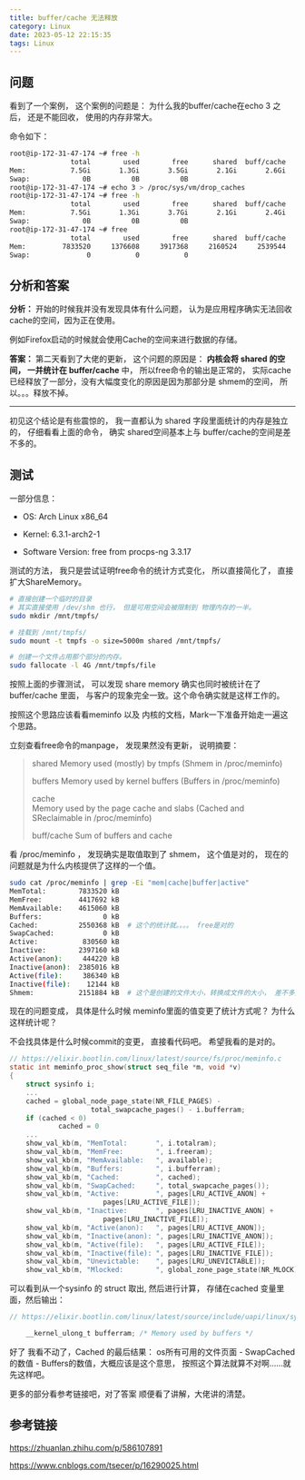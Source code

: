 ```yaml
---
title: buffer/cache 无法释放
category: Linux
date: 2023-05-12 22:15:35
tags: Linux
---
```


## 问题

看到了一个案例， 这个案例的问题是： 为什么我的buffer/cache在echo 3 之后， 还是不能回收， 使用的内存非常大。

命令如下： 

```bash	
root@ip-172-31-47-174 ~# free -h
               total        used        free      shared  buff/cache   available
Mem:           7.5Gi       1.3Gi       3.5Gi       2.1Gi       2.6Gi       3.8Gi
Swap:             0B          0B          0B
root@ip-172-31-47-174 ~# echo 3 > /proc/sys/vm/drop_caches
root@ip-172-31-47-174 ~# free -h
               total        used        free      shared  buff/cache   available
Mem:           7.5Gi       1.3Gi       3.7Gi       2.1Gi       2.4Gi       3.9Gi
Swap:             0B          0B          0B
root@ip-172-31-47-174 ~# free
               total        used        free      shared  buff/cache   available
Mem:         7833520     1376608     3917368     2160524     2539544     4059944
Swap:              0           0           0
```



## 分析和答案

**分析：** 开始的时候我并没有发现具体有什么问题， 认为是应用程序确实无法回收cache的空间，因为正在使用。

例如Firefox启动的时候就会使用Cache的空间来进行数据的存储。  

**答案：** 第二天看到了大佬的更新， 这个问题的原因是： **内核会将 shared 的空间， 一并统计在 buffer/cache** 中， 所以free命令的输出是正常的， 实际cache已经释放了一部分，没有大幅度变化的原因是因为那部分是 shmem的空间， 所以。。。释放不掉。  

---

初见这个结论是有些震惊的， 我一直都认为 shared 字段里面统计的内存是独立的， 仔细看看上面的命令， 确实 shared空间基本上与 buffer/cache的空间是差不多的。  

## 测试   

一部分信息：   

- OS: Arch Linux x86_64  

- Kernel: 6.3.1-arch2-1  

* Software Version: free from procps-ng 3.3.17  

测试的方法， 我只是尝试证明free命令的统计方式变化， 所以直接简化了， 直接扩大ShareMemory。  

```bash
# 直接创建一个临时的目录
# 其实直接使用 /dev/shm 也行， 但是可用空间会被限制到 物理内存的一半。
sudo mkdir /mnt/tmpfs/ 

# 挂载到 /mnt/tmpfs/
sudo mount -t tmpfs -o size=5000m shared /mnt/tmpfs/

# 创建一个文件占用那个部分的内存。
sudo fallocate -l 4G /mnt/tmpfs/file
```

按照上面的步骤测试， 可以发现 share memory 确实也同时被统计在了 buffer/cache 里面， 与客户的现象完全一致。这个命令确实就是这样工作的。  

按照这个思路应该看看meminfo 以及 内核的文档，Mark一下准备开始走一遍这个思路。   

立刻查看free命令的manpage， 发现果然没有更新， 说明摘要： 

>shared 
>Memory used (mostly) by tmpfs (Shmem in /proc/meminfo)
>
>buffers
>Memory used by kernel buffers (Buffers in /proc/meminfo)
>
>cache  
>Memory  used  by  the  page  cache  and  slabs  (Cached  and SReclaimable in /proc/meminfo)
>
>buff/cache
>Sum of buffers and cache

看 /proc/meminfo ， 发现确实是取值取到了 shmem， 这个值是对的， 现在的问题就是为什么内核提供了这样的一个值。

```bash
sudo cat /proc/meminfo | grep -Ei "mem|cache|buffer|active"
MemTotal:        7833520 kB
MemFree:         4417692 kB
MemAvailable:    4615060 kB
Buffers:               0 kB
Cached:          2550368 kB  # 这个的统计就。。。。 free是对的
SwapCached:            0 kB
Active:           830560 kB
Inactive:        2397160 kB
Active(anon):     444220 kB
Inactive(anon):  2385016 kB
Active(file):     386340 kB
Inactive(file):    12144 kB
Shmem:           2151884 kB  # 这个是创建的文件大小，转换成文件的大小， 差不多是 2G 左右。
```

现在的问题变成， 具体是什么时候 meminfo里面的值变更了统计方式呢？ 为什么这样统计呢？ 

不会找具体是什么时候commit的变更， 直接看代码吧。 希望我看的是对的。 

```c
// https://elixir.bootlin.com/linux/latest/source/fs/proc/meminfo.c
static int meminfo_proc_show(struct seq_file *m, void *v)
{
	struct sysinfo i;
    ...
	cached = global_node_page_state(NR_FILE_PAGES) -
			        total_swapcache_pages() - i.bufferram;
	if (cached < 0)
		    cached = 0
    ...
    show_val_kb(m, "MemTotal:       ", i.totalram);
	show_val_kb(m, "MemFree:        ", i.freeram);
	show_val_kb(m, "MemAvailable:   ", available);
	show_val_kb(m, "Buffers:        ", i.bufferram);
	show_val_kb(m, "Cached:         ", cached); 
	show_val_kb(m, "SwapCached:     ", total_swapcache_pages());
	show_val_kb(m, "Active:         ", pages[LRU_ACTIVE_ANON] +
					   pages[LRU_ACTIVE_FILE]);
	show_val_kb(m, "Inactive:       ", pages[LRU_INACTIVE_ANON] +
					   pages[LRU_INACTIVE_FILE]);
	show_val_kb(m, "Active(anon):   ", pages[LRU_ACTIVE_ANON]);
	show_val_kb(m, "Inactive(anon): ", pages[LRU_INACTIVE_ANON]);
	show_val_kb(m, "Active(file):   ", pages[LRU_ACTIVE_FILE]);
	show_val_kb(m, "Inactive(file): ", pages[LRU_INACTIVE_FILE]);
	show_val_kb(m, "Unevictable:    ", pages[LRU_UNEVICTABLE]);
	show_val_kb(m, "Mlocked:        ", global_zone_page_state(NR_MLOCK));

```

可以看到从一个sysinfo 的 struct 取出, 然后进行计算， 存储在cached 变量里面，然后输出： 

```c++
// https://elixir.bootlin.com/linux/latest/source/include/uapi/linux/sysinfo.h#L14

	__kernel_ulong_t bufferram;	/* Memory used by buffers */
```

好了 我看不动了，Cached 的最后结果： os所有可用的文件页面 - SwapCached的数值 - Buffers的数值，大概应该是这个意思， 按照这个算法就算不对啊......就先这样吧。

更多的部分看参考链接吧，对了答案 顺便看了讲解，大佬讲的清楚。



## 参考链接

https://zhuanlan.zhihu.com/p/586107891

https://www.cnblogs.com/tsecer/p/16290025.html





